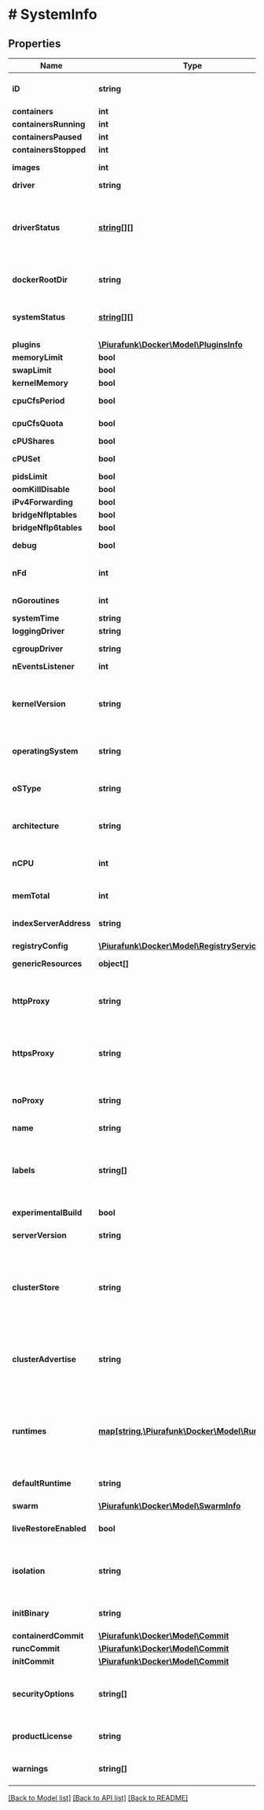 # # SystemInfo

## Properties

Name | Type | Description | Notes
------------ | ------------- | ------------- | -------------
**iD** | **string** | Unique identifier of the daemon.  &lt;p&gt;&lt;br /&gt;&lt;/p&gt;  &gt; **Note**: The format of the ID itself is not part of the API, and &gt; should not be considered stable. | [optional] 
**containers** | **int** | Total number of containers on the host. | [optional] 
**containersRunning** | **int** | Number of containers with status &#x60;\&quot;running\&quot;&#x60;. | [optional] 
**containersPaused** | **int** | Number of containers with status &#x60;\&quot;paused\&quot;&#x60;. | [optional] 
**containersStopped** | **int** | Number of containers with status &#x60;\&quot;stopped\&quot;&#x60;. | [optional] 
**images** | **int** | Total number of images on the host.  Both _tagged_ and _untagged_ (dangling) images are counted. | [optional] 
**driver** | **string** | Name of the storage driver in use. | [optional] 
**driverStatus** | [**string[][]**](array.md) | Information specific to the storage driver, provided as \&quot;label\&quot; / \&quot;value\&quot; pairs.  This information is provided by the storage driver, and formatted in a way consistent with the output of &#x60;docker info&#x60; on the command line.  &lt;p&gt;&lt;br /&gt;&lt;/p&gt;  &gt; **Note**: The information returned in this field, including the &gt; formatting of values and labels, should not be considered stable, &gt; and may change without notice. | [optional] 
**dockerRootDir** | **string** | Root directory of persistent Docker state.  Defaults to &#x60;/var/lib/docker&#x60; on Linux, and &#x60;C:\\ProgramData\\docker&#x60; on Windows. | [optional] 
**systemStatus** | [**string[][]**](array.md) | Status information about this node (standalone Swarm API).  &lt;p&gt;&lt;br /&gt;&lt;/p&gt;  &gt; **Note**: The information returned in this field is only propagated &gt; by the Swarm standalone API, and is empty (&#x60;null&#x60;) when using &gt; built-in swarm mode. | [optional] 
**plugins** | [**\Piurafunk\Docker\Model\PluginsInfo**](PluginsInfo.md) |  | [optional] 
**memoryLimit** | **bool** | Indicates if the host has memory limit support enabled. | [optional] 
**swapLimit** | **bool** | Indicates if the host has memory swap limit support enabled. | [optional] 
**kernelMemory** | **bool** | Indicates if the host has kernel memory limit support enabled. | [optional] 
**cpuCfsPeriod** | **bool** | Indicates if CPU CFS(Completely Fair Scheduler) period is supported by the host. | [optional] 
**cpuCfsQuota** | **bool** | Indicates if CPU CFS(Completely Fair Scheduler) quota is supported by the host. | [optional] 
**cPUShares** | **bool** | Indicates if CPU Shares limiting is supported by the host. | [optional] 
**cPUSet** | **bool** | Indicates if CPUsets (cpuset.cpus, cpuset.mems) are supported by the host.  See [cpuset(7)](https://www.kernel.org/doc/Documentation/cgroup-v1/cpusets.txt) | [optional] 
**pidsLimit** | **bool** | Indicates if the host kernel has PID limit support enabled. | [optional] 
**oomKillDisable** | **bool** | Indicates if OOM killer disable is supported on the host. | [optional] 
**iPv4Forwarding** | **bool** | Indicates IPv4 forwarding is enabled. | [optional] 
**bridgeNfIptables** | **bool** | Indicates if &#x60;bridge-nf-call-iptables&#x60; is available on the host. | [optional] 
**bridgeNfIp6tables** | **bool** | Indicates if &#x60;bridge-nf-call-ip6tables&#x60; is available on the host. | [optional] 
**debug** | **bool** | Indicates if the daemon is running in debug-mode / with debug-level logging enabled. | [optional] 
**nFd** | **int** | The total number of file Descriptors in use by the daemon process.  This information is only returned if debug-mode is enabled. | [optional] 
**nGoroutines** | **int** | The  number of goroutines that currently exist.  This information is only returned if debug-mode is enabled. | [optional] 
**systemTime** | **string** | Current system-time in [RFC 3339](https://www.ietf.org/rfc/rfc3339.txt) format with nano-seconds. | [optional] 
**loggingDriver** | **string** | The logging driver to use as a default for new containers. | [optional] 
**cgroupDriver** | **string** | The driver to use for managing cgroups. | [optional] [default to 'cgroupfs']
**nEventsListener** | **int** | Number of event listeners subscribed. | [optional] 
**kernelVersion** | **string** | Kernel version of the host.  On Linux, this information obtained from &#x60;uname&#x60;. On Windows this information is queried from the &lt;kbd&gt;HKEY_LOCAL_MACHINE\\\\SOFTWARE\\\\Microsoft\\\\Windows NT\\\\CurrentVersion\\\\&lt;/kbd&gt; registry value, for example _\&quot;10.0 14393 (14393.1198.amd64fre.rs1_release_sec.170427-1353)\&quot;_. | [optional] 
**operatingSystem** | **string** | Name of the host&#39;s operating system, for example: \&quot;Ubuntu 16.04.2 LTS\&quot; or \&quot;Windows Server 2016 Datacenter\&quot; | [optional] 
**oSType** | **string** | Generic type of the operating system of the host, as returned by the Go runtime (&#x60;GOOS&#x60;).  Currently returned values are \&quot;linux\&quot; and \&quot;windows\&quot;. A full list of possible values can be found in the [Go documentation](https://golang.org/doc/install/source#environment). | [optional] 
**architecture** | **string** | Hardware architecture of the host, as returned by the Go runtime (&#x60;GOARCH&#x60;).  A full list of possible values can be found in the [Go documentation](https://golang.org/doc/install/source#environment). | [optional] 
**nCPU** | **int** | The number of logical CPUs usable by the daemon.  The number of available CPUs is checked by querying the operating system when the daemon starts. Changes to operating system CPU allocation after the daemon is started are not reflected. | [optional] 
**memTotal** | **int** | Total amount of physical memory available on the host, in kilobytes (kB). | [optional] 
**indexServerAddress** | **string** | Address / URL of the index server that is used for image search, and as a default for user authentication for Docker Hub and Docker Cloud. | [optional] [default to 'https://index.docker.io/v1/']
**registryConfig** | [**\Piurafunk\Docker\Model\RegistryServiceConfig**](RegistryServiceConfig.md) |  | [optional] 
**genericResources** | **object[]** | User-defined resources can be either Integer resources (e.g, &#x60;SSD&#x3D;3&#x60;) or String resources (e.g, &#x60;GPU&#x3D;UUID1&#x60;) | [optional] 
**httpProxy** | **string** | HTTP-proxy configured for the daemon. This value is obtained from the [&#x60;HTTP_PROXY&#x60;](https://www.gnu.org/software/wget/manual/html_node/Proxies.html) environment variable. Credentials ([user info component](https://tools.ietf.org/html/rfc3986#section-3.2.1)) in the proxy URL are masked in the API response.  Containers do not automatically inherit this configuration. | [optional] 
**httpsProxy** | **string** | HTTPS-proxy configured for the daemon. This value is obtained from the [&#x60;HTTPS_PROXY&#x60;](https://www.gnu.org/software/wget/manual/html_node/Proxies.html) environment variable. Credentials ([user info component](https://tools.ietf.org/html/rfc3986#section-3.2.1)) in the proxy URL are masked in the API response.  Containers do not automatically inherit this configuration. | [optional] 
**noProxy** | **string** | Comma-separated list of domain extensions for which no proxy should be used. This value is obtained from the [&#x60;NO_PROXY&#x60;](https://www.gnu.org/software/wget/manual/html_node/Proxies.html) environment variable.  Containers do not automatically inherit this configuration. | [optional] 
**name** | **string** | Hostname of the host. | [optional] 
**labels** | **string[]** | User-defined labels (key/value metadata) as set on the daemon.  &lt;p&gt;&lt;br /&gt;&lt;/p&gt;  &gt; **Note**: When part of a Swarm, nodes can both have _daemon_ labels, &gt; set through the daemon configuration, and _node_ labels, set from a &gt; manager node in the Swarm. Node labels are not included in this &gt; field. Node labels can be retrieved using the &#x60;/nodes/(id)&#x60; endpoint &gt; on a manager node in the Swarm. | [optional] 
**experimentalBuild** | **bool** | Indicates if experimental features are enabled on the daemon. | [optional] 
**serverVersion** | **string** | Version string of the daemon.  &gt; **Note**: the [standalone Swarm API](https://docs.docker.com/swarm/swarm-api/) &gt; returns the Swarm version instead of the daemon  version, for example &gt; &#x60;swarm/1.2.8&#x60;. | [optional] 
**clusterStore** | **string** | URL of the distributed storage backend.   The storage backend is used for multihost networking (to store network and endpoint information) and by the node discovery mechanism.  &lt;p&gt;&lt;br /&gt;&lt;/p&gt;  &gt; **Note**: This field is only propagated when using standalone Swarm &gt; mode, and overlay networking using an external k/v store. Overlay &gt; networks with Swarm mode enabled use the built-in raft store, and &gt; this field will be empty. | [optional] 
**clusterAdvertise** | **string** | The network endpoint that the Engine advertises for the purpose of node discovery. ClusterAdvertise is a &#x60;host:port&#x60; combination on which the daemon is reachable by other hosts.  &lt;p&gt;&lt;br /&gt;&lt;/p&gt;  &gt; **Note**: This field is only propagated when using standalone Swarm &gt; mode, and overlay networking using an external k/v store. Overlay &gt; networks with Swarm mode enabled use the built-in raft store, and &gt; this field will be empty. | [optional] 
**runtimes** | [**map[string,\Piurafunk\Docker\Model\Runtime]**](Runtime.md) | List of [OCI compliant](https://github.com/opencontainers/runtime-spec) runtimes configured on the daemon. Keys hold the \&quot;name\&quot; used to reference the runtime.  The Docker daemon relies on an OCI compliant runtime (invoked via the &#x60;containerd&#x60; daemon) as its interface to the Linux kernel namespaces, cgroups, and SELinux.  The default runtime is &#x60;runc&#x60;, and automatically configured. Additional runtimes can be configured by the user and will be listed here. | [optional] 
**defaultRuntime** | **string** | Name of the default OCI runtime that is used when starting containers.  The default can be overridden per-container at create time. | [optional] [default to 'runc']
**swarm** | [**\Piurafunk\Docker\Model\SwarmInfo**](SwarmInfo.md) |  | [optional] 
**liveRestoreEnabled** | **bool** | Indicates if live restore is enabled.  If enabled, containers are kept running when the daemon is shutdown or upon daemon start if running containers are detected. | [optional] [default to false]
**isolation** | **string** | Represents the isolation technology to use as a default for containers. The supported values are platform-specific.  If no isolation value is specified on daemon start, on Windows client, the default is &#x60;hyperv&#x60;, and on Windows server, the default is &#x60;process&#x60;.  This option is currently not used on other platforms. | [optional] [default to 'default']
**initBinary** | **string** | Name and, optional, path of the &#x60;docker-init&#x60; binary.  If the path is omitted, the daemon searches the host&#39;s &#x60;$PATH&#x60; for the binary and uses the first result. | [optional] 
**containerdCommit** | [**\Piurafunk\Docker\Model\Commit**](Commit.md) |  | [optional] 
**runcCommit** | [**\Piurafunk\Docker\Model\Commit**](Commit.md) |  | [optional] 
**initCommit** | [**\Piurafunk\Docker\Model\Commit**](Commit.md) |  | [optional] 
**securityOptions** | **string[]** | List of security features that are enabled on the daemon, such as apparmor, seccomp, SELinux, user-namespaces (userns), and rootless.  Additional configuration options for each security feature may be present, and are included as a comma-separated list of key/value pairs. | [optional] 
**productLicense** | **string** | Reports a summary of the product license on the daemon.  If a commercial license has been applied to the daemon, information such as number of nodes, and expiration are included. | [optional] 
**warnings** | **string[]** | List of warnings / informational messages about missing features, or issues related to the daemon configuration.  These messages can be printed by the client as information to the user. | [optional] 

[[Back to Model list]](../../README.md#documentation-for-models) [[Back to API list]](../../README.md#documentation-for-api-endpoints) [[Back to README]](../../README.md)


